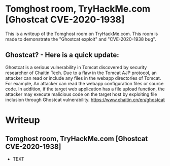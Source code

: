 
# Tomghost room, TryHackMe.com [Ghostcat CVE-2020-1938]
This is a writeup of the Tomghost room on TryHackMe.com. This room is made to demonstrate the "Ghostcat exploit" and "CVE-2020-1938 bug".

## Ghostcat? - Here is a quick update:
Ghostcat is a serious vulnerability in Tomcat discovered by security researcher of Chaitin Tech. Due to a flaw in the Tomcat AJP protocol, an attacker can read or include any files in the webapp directories of Tomcat. For example, An attacker can read the webapp configuration files or source code. In addition, if the target web application has a file upload function, the attacker may execute malicious code on the target host by exploiting file inclusion through Ghostcat vulnerability. https://www.chaitin.cn/en/ghostcat


# Writeup
## Tomghost room, TryHackMe.com [Ghostcat CVE-2020-1938]
- TEXT

